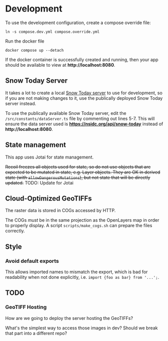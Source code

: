 # Development

To use the development configuration, create a compose override file:

```
ln -s compose.dev.yml compose.override.yml
```

Run the docker file

```
docker compose up --detach
```

If the docker container is successfully created and running, then your app should be available to view at __http://localhost:8080__.


## Snow Today Server

It takes a lot to create a local [Snow Today server](https://github.com/nsidc/snow-today-webapp-server) to use for development, so if you are not making changes to it, use the publically deployed Snow Today server instead.

To use the publically available Snow Today server, edit the `/src/constants/dataServer.ts` file by commenting out lines 5-7. This will ensure the data server used is __https://nsidc.org/api/snow-today__ instead of __http://localhost:8080__.


## State management

This app uses Jotai for state management.

~~Recoil freezes all objects used for state, so do not use objects that are expected to be
mutated in state, e.g. Layer objects. They are OK in derived state (with
`allowDangerousMutations`), but not state that will be directly updated.~~ TODO: Update for Jotai


## Cloud-Optimized GeoTIFFs

The raster data is stored in COGs accessed by HTTP.

The COGs _must_ be in the same projection as the OpenLayers map in order to properly
display. A script `scripts/make_cogs.sh` can prepare the files correctly.


## Style

### Avoid default exports

This allows imported names to mismatch the export, which is bad for readability when not
done explicitly, i.e. `import {foo as bar} from '...';`.


## TODO

### GeoTIFF Hosting

How are we going to deploy the server hosting the GeoTIFFs?

What's the simplest way to access those images in dev? Should we break that part into a
different repo?

